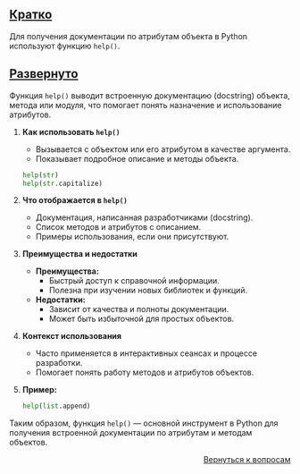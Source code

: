 ## <u>Кратко</u>

Для получения документации по атрибутам объекта в Python используют функцию `help()`.

## <u>Развернуто</u>

Функция `help()` выводит встроенную документацию (docstring) объекта, метода или модуля, что помогает понять назначение
и использование атрибутов.

1. **Как использовать `help()`**
    - Вызывается с объектом или его атрибутом в качестве аргумента.
    - Показывает подробное описание и методы объекта.
    ```python
    help(str)
    help(str.capitalize)
    ```

2. **Что отображается в `help()`**
    - Документация, написанная разработчиками (docstring).
    - Список методов и атрибутов с описанием.
    - Примеры использования, если они присутствуют.

3. **Преимущества и недостатки**
    - **Преимущества:**
        - Быстрый доступ к справочной информации.
        - Полезна при изучении новых библиотек и функций.
    - **Недостатки:**
        - Зависит от качества и полноты документации.
        - Может быть избыточной для простых объектов.

4. **Контекст использования**
    - Часто применяется в интерактивных сеансах и процессе разработки.
    - Помогает понять работу методов и атрибутов объектов.

5. **Пример:**
    ```python
    help(list.append)
    ```

Таким образом, функция `help()` — основной инструмент в Python для получения встроенной документации по атрибутам и
методам объектов.

<div align="right">

[Вернуться к вопросам](../Вопросы.md)

</div>
